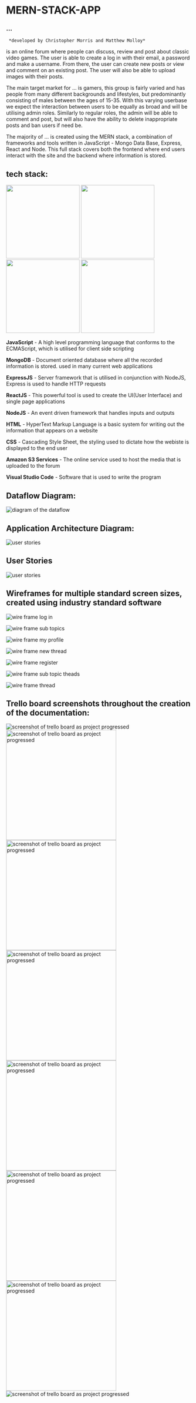 # **MERN-STACK-APP**



### ...
     *developed by Christopher Morris and Matthew Molloy*

is an online forum where people can discuss, review and post about classic video games. The user is able to create a log in with their email, a password and make a username. From there, the user can create new posts or view and comment on an existing post. The user will also be able to upload images with their posts.

The main target market for ... is gamers, this group is fairly varied and has people from many different backgrounds and lifestyles, but predominantly consisting of males between the ages of 15-35. With this varying userbase we expect the interaction between users to be equally as broad and will be utilising admin roles. Similarly to regular roles, the admin will be able to comment and post, but will also have the ability to delete inappropriate posts and ban users if need be.

The majority of ... is created using the MERN stack, a combination of frameworks and tools written in JavaScript - Mongo Data Base, Express, React and Node. This full stack covers both the frontend where end users interact with the site and the backend where information is stored. 

## tech stack:

<img src="./docs/tech_stack/logos.png" width="200px"/>
<img src="./docs/tech_stack/MERN.jpeg" width="200px"/>
<br>
<img src="./docs/tech_stack/amazon.png" width="200px"/>
<img src="./docs/tech_stack/VSC.png" width="200px" />

**JavaScript** - A high level programming language that conforms to the ECMAScript, which is utilised for client side scripting 

**MongoDB** - Document oriented database where all the recorded information is stored. used in many current web applications 

**ExpressJS** - Server framework that is utilised in conjunction with NodeJS, Express is used to handle HTTP requests 

**ReactJS** - This powerful tool is used to create the UI(User Interface) and single page applications

**NodeJS** - An event driven framework that handles inputs and outputs

**HTML** - HyperText Markup Language is a basic system for writing out the information that appears on a website 

**CSS** - Cascading Style Sheet, the styling used to dictate how the webiste is displayed to the end user

**Amazon S3 Services** - The online service used to host the media that is uploaded to the forum

**Visual Studio Code** - Software that is used to write the program



## Dataflow Diagram:

<img src="./docs/diagrams/dataflow.png"
     alt="diagram of the dataflow"/>


## Application Architecture Diagram:

<img src="./docs/diagrams/ArchitectureDiagram.png"
     alt="user stories"/>


## User Stories

<img src="docs/forum_user_stories.png"
     alt="user stories"/>

## Wireframes for multiple standard screen sizes, created using industry standard software

<img src="docs/wire_frames/form_log_in.png"
     alt="wire frame log in"/>

<img src="docs/wire_frames/form_main_sub_topics.png"
     alt="wire frame sub topics"/>

<img src="docs/wire_frames/form_my_profile.png"
     alt="wire frame my profile"/>

<img src="docs/wire_frames/form_new_thread.png"
     alt="wire frame new thread"/>

<img src="docs/wire_frames/form_register.png"
     alt="wire frame register"/>

<img src="docs/wire_frames/form_sub_topic_threads.png"
     alt="wire frame sub topic theads"/>

<img src="docs/wire_frames/form_thread.png"
     alt="wire frame thread"/>   

## Trello board screenshots throughout the creation of the documentation:

<img src="docs/planning/cm1.png"
     alt="screenshot of trello board as project progressed"/>
<br>
<img src="docs/planning/mm1.png"
     alt="screenshot of trello board as project progressed" width="300px"/>
<img src="docs/planning/cm2.png"
     alt="screenshot of trello board as project progressed" width="300px"/>
<img src="docs/planning/mm2.png"
     alt="screenshot of trello board as project progressed" width="300px"/>
<br>
<img src="docs/planning/cm3.png"
     alt="screenshot of trello board as project progressed" width="300px"/>
<img src="docs/planning/mm3.png"
     alt="screenshot of trello board as project progressed" width="300px"/>
<img src="docs/planning/cm4.png"
     alt="screenshot of trello board as project progressed" width="300px"/>
<br>
<img src="docs/planning/mm5.png"
     alt="screenshot of trello board as project progressed"/>